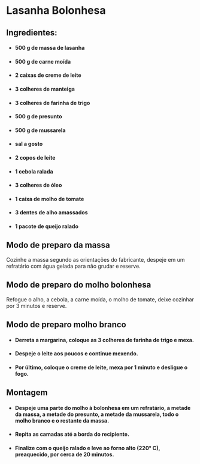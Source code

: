 # **Lasanha Bolonhesa**
## **Ingredientes:**
* ####  500 g de massa de lasanha
* ####  500 g de carne moída
* ####  2 caixas de creme de leite
* ####  3 colheres de manteiga
* ####  3 colheres de farinha de trigo
* ####  500 g de presunto
* ####  500 g de mussarela
* ####  sal a gosto
* ####  2 copos de leite
* ####  1 cebola ralada
* ####  3 colheres de óleo
* ####  1 caixa de molho de tomate
* ####  3 dentes de alho amassados
* ####  1 pacote de queijo ralado

## **Modo de preparo da massa**
Cozinhe a massa segundo as orientações do fabricante, despeje em um refratário com água gelada para não grudar e reserve.

## **Modo de preparo do molho bolonhesa**	
Refogue o alho, a cebola, a carne moída, o molho de tomate, deixe cozinhar por 3 minutos e reserve.

## **Modo de preparo molho branco**
* #### Derreta a margarina, coloque as 3 colheres de farinha de trigo e mexa.

*  #### Despeje o leite aos poucos e continue mexendo.

*  #### Por último, coloque o creme de leite, mexa por 1 minuto e desligue o fogo.

## **Montagem**
*  #### Despeje uma parte do molho à bolonhesa em um refratário, a metade da massa, a metade do presunto, a metade da mussarela, todo o molho branco e o restante da massa.

*  #### Repita as camadas até a borda do recipiente.

*  #### Finalize com o queijo ralado e leve ao forno alto (220° C), preaquecido, por cerca de 20 minutos.
